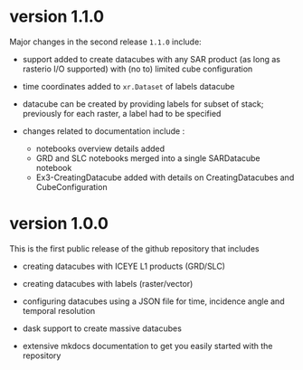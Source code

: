 # version 1.1.0

Major changes in the second release `1.1.0` include: 

- support added to create datacubes with any SAR product (as long as rasterio I/O supported) with (no to) limited cube configuration

- time coordinates added to `xr.Dataset` of labels datacube   

- datacube can be created by providing labels for subset of stack; previously for each raster, a label had to be specified

- changes related to documentation include :
    -  notebooks overview details added   
    -  GRD and SLC notebooks merged into a single SARDatacube notebook  
    -  Ex3-CreatingDatacube added with details on CreatingDatacubes and CubeConfiguration

# version 1.0.0

This is the first public release of the github repository that includes

- creating datacubes with ICEYE L1 products (GRD/SLC)

- creating datacubes with labels (raster/vector)

- configuring datacubes using a JSON file for time, incidence angle and temporal resolution

- dask support to create massive datacubes

- extensive mkdocs documentation to get you easily started with the repository